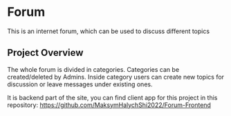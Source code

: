 # Forum
This is an internet forum, which can be used to discuss different topics
## Project Overview
The whole forum is divided in categories. Categories can be created/deleted by Admins. Inside category users can create new topics for discussion or leave messages under existing ones.

It is backend part of the site, you can find client app for this project in this repository:
https://github.com/MaksymHalychShi2022/Forum-Frontend